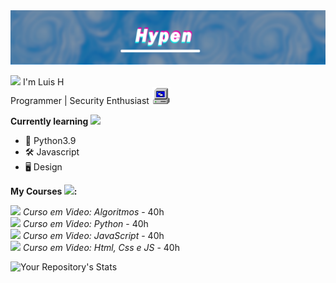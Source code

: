 <img src="/arq/banner.png"/>

<img src=https://github.com/TheDudeThatCode/TheDudeThatCode/blob/master/Assets/powerup.gif width="30"> I'm Luis H
</br>
Programmer | Security Enthusiast <img src=https://github.com/TheDudeThatCode/TheDudeThatCode/blob/master/Assets/PC.gif width="30">

**Currently learning <img src=https://acegif.com/wp-content/gifs/book-75.gif width="30">**

- 🐍 Python3.9</br>
- 🛠 Javascript
- 🖥️ Design

**My Courses <img src=https://media1.giphy.com/media/HnOwEf7imzIDqnPdrl/giphy.gif width="35" >:**

 <img src=https://media4.giphy.com/media/JRPedlnuaD4DXHFfUl/giphy.gif width="35" > *Curso em Video: Algoritmos* - 40h
</br>
 <img src=https://media4.giphy.com/media/JRPedlnuaD4DXHFfUl/giphy.gif width="35" > *Curso em Video: Python* - 40h
</br>
 <img src=https://media4.giphy.com/media/JRPedlnuaD4DXHFfUl/giphy.gif width="35" > *Curso em Video: JavaScript* - 40h
</br>
 <img src=https://media4.giphy.com/media/JRPedlnuaD4DXHFfUl/giphy.gif width="35" > *Curso em Video: Html, Css e JS* - 40h

 ![Your Repository's Stats](https://github-readme-stats.vercel.app/api?username=OHypen&show_icons=true)
